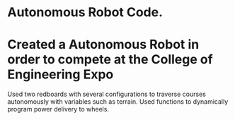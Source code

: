 # Autonomous Robot Code. 
# Created a Autonomous Robot in order to compete at the College of Engineering Expo
Used two redboards with several configurations to traverse courses autonomously with variables such as terrain. 
Used functions to dynamically program power delivery to wheels. 
